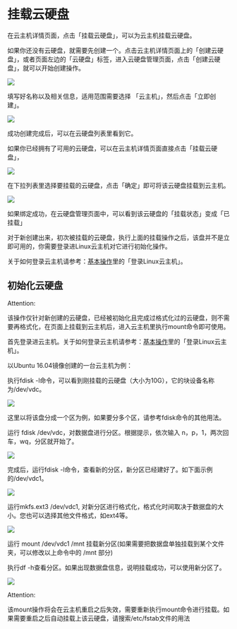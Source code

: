 # 挂载云硬盘

在云主机详情页面，点击「挂载云硬盘」，可以为云主机挂载云硬盘。

如果你还没有云硬盘，就需要先创建一个。点击云主机详情页面上的「创建云硬盘」，或者页面左边的「云硬盘」标签，进入云硬盘管理页面，点击「创建云硬盘」，就可以开始创建操作。

![](../image/linux/linux主机_挂载云硬盘_1.PNG)

填写好名称以及相关信息，适用范围需要选择 「云主机」，然后点击「立即创建」。

![](../image/linux/linux主机_挂载云硬盘_2.PNG)

成功创建完成后，可以在云硬盘列表里看到它。


如果你已经拥有了可用的云硬盘，可以在云主机详情页面直接点击「挂载云硬盘」，

![](../image/linux/linux主机_挂载云硬盘_3.PNG)

在下拉列表里选择要挂载的云硬盘，点击「确定」即可将该云硬盘挂载到云主机。

![](../image/linux/linux主机_挂载云硬盘_10.PNG)

如果绑定成功，在云硬盘管理页面中，可以看到该云硬盘的「挂载状态」变成「已挂载」

对于新创建出来，初次被挂载的云硬盘，执行上面的挂载操作之后，该盘并不是立即可用的，你需要登录进Linux云主机对它进行初始化操作。

关于如何登录云主机请参考：[基本操作](http://support.c.163.com/md.html#!容器服务/云主机/使用指南/linux主机基本操作.md)里的「登录Linux云主机」。


## 初始化云硬盘

<span>Attention:</span><div class="alertContent">该操作仅针对新创建的云硬盘，已经被初始化且完成过格式化过的云硬盘，则不需要再格式化，在页面上挂载到云主机后，进入云主机里执行mount命令即可使用。</div>

首先登录进云主机。关于如何登录云主机请参考：[基本操作](http://support.c.163.com/md.html#!容器服务/云主机/使用指南/linux主机基本操作.md)里的「登录Linux云主机」。

以Ubuntu 16.04镜像创建的一台云主机为例：

执行fdisk -l命令，可以看到刚挂载的云硬盘（大小为10G），它的块设备名称为/dev/vdc。


![](../image/linux/linux主机_挂载云硬盘_4.PNG)

这里以将该盘分成一个区为例，如果要分多个区，请参考fdisk命令的其他用法。

运行 fdisk /dev/vdc，对数据盘进行分区。根据提示，依次输入 n，p，1，两次回车，wq，分区就开始了。

![](../image/linux/linux主机_挂载云硬盘_5.PNG)

完成后，运行fdisk -l命令，查看新的分区，新分区已经建好了。如下面示例的/dev/vdc1。


![](../image/linux/linux主机_挂载云硬盘_6.PNG)


运行mkfs.ext3 /dev/vdc1, 对新分区进行格式化，格式化时间取决于数据盘的大小。您也可以选择其他文件格式，如ext4等。

![](../image/linux/linux主机_挂载云硬盘_7.PNG)

运行 mount /dev/vdc1 /mnt 挂载新分区(如果需要把数据盘单独挂载到某个文件夹，可以修改以上命令中的 /mnt 部分)

执行df -h查看分区。如果出现数据盘信息，说明挂载成功，可以使用新分区了。

![](../image/linux/linux主机_挂载云硬盘_9.PNG)

<span>Attention:</span><div class="alertContent">该mount操作将会在云主机重启之后失效，需要重新执行mount命令进行挂载。如果需要重启之后自动挂载上该云硬盘，请搜索/etc/fstab文件的用法</div>